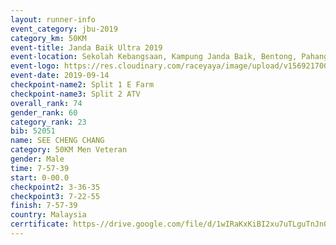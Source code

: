 ```yaml
---
layout: runner-info 
event_category: jbu-2019 
category_km: 50KM 
event-title: Janda Baik Ultra 2019  
event-location: Sekolah Kebangsaan, Kampung Janda Baik, Bentong, Pahang, Malaysia 
event-logo: https://res.cloudinary.com/raceyaya/image/upload/v1569217009/logo/janda-baik_vch1pc.jpg 
event-date: 2019-09-14 
checkpoint-name2: Split 1 E Farm 
checkpoint-name3: Split 2 ATV 
overall_rank: 74
gender_rank: 60
category_rank: 23
bib: 52051
name: SEE CHENG CHANG
category: 50KM Men Veteran
gender: Male
time: 7-57-39
start: 0-00.0
checkpoint2: 3-36-35
checkpoint3: 7-22-55
finish: 7-57-39
country: Malaysia
cerrtificate: https-//drive.google.com/file/d/1wIRaKxKiBI2xu7uTLguTnJn0W6npYMMT/view?usp=sharing
---
```

